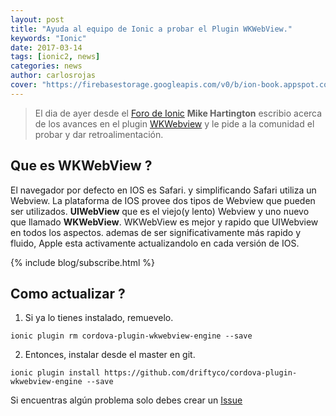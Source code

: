 ```yaml
---
layout: post
title: "Ayuda al equipo de Ionic a probar el Plugin WKWebView."
keywords: "Ionic"
date: 2017-03-14
tags: [ionic2, news]
categories: news
author: carlosrojas
cover: "https://firebasestorage.googleapis.com/v0/b/ion-book.appspot.com/o/posts%2F2017-03-14-help-testing-WKWebview%2FUntitled-1.png?alt=media&token=81b1dfa4-b01c-45c8-abe2-deddb27b6803"
---
```

> El dia de ayer desde el [Foro de Ionic](https://forum.ionicframework.com/t/wkwebview-v3-0-0/82814) **Mike Hartington** escribio acerca de los avances en el plugin [WKWebview](https://github.com/apache/cordova-plugin-wkwebview-engine) y le pide a la comunidad el probar y dar retroalimentación.

<amp-img width="1400" height="440" layout="responsive" src="https://firebasestorage.googleapis.com/v0/b/ion-book.appspot.com/o/posts%2F2017-03-14-help-testing-WKWebview%2FUntitled-1.png?alt=media&token=81b1dfa4-b01c-45c8-abe2-deddb27b6803"></amp-img> 

## Que es WKWebView ?

El navegador por defecto en IOS es Safari. y simplificando Safari utiliza un Webview. La plataforma de IOS provee dos tipos de Webview que pueden ser utilizados. **UIWebView** que es el viejo(y lento) Webview y uno nuevo que llamado **WKWebView**. WKWebView es mejor y rapido que UIWebview en todos los aspectos. ademas de ser significativamente más rapido y fluido, Apple esta activamente actualizandolo en cada versión de IOS.

{% include blog/subscribe.html %}

<amp-img width="852" height="516" layout="" src="https://firebasestorage.googleapis.com/v0/b/ion-book.appspot.com/o/posts%2F2017-03-14-help-testing-WKWebview%2FCaptura%20de%20pantalla%202017-03-14%20a%20las%209.30.43%20a.m..png?alt=media&token=59240375-c107-4ffc-ac2a-720b0d4af2ec"></amp-img> 

## Como actualizar ?

1. Si ya lo tienes instalado, remuevelo.

```
ionic plugin rm cordova-plugin-wkwebview-engine --save
```

2. Entonces, instalar desde el master en git.

```
ionic plugin install https://github.com/driftyco/cordova-plugin-wkwebview-engine --save
```

Si encuentras algún problema solo debes crear un [Issue](https://github.com/driftyco/cordova-plugin-wkwebview-engine/issues)




